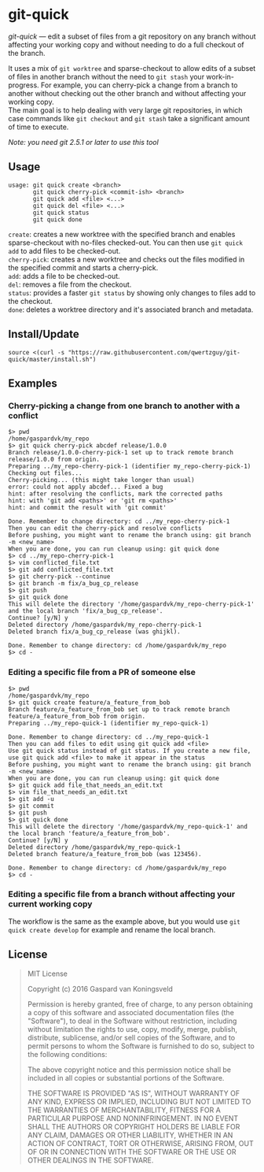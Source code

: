 # git-quick

_git-quick_ — edit a subset of files from a git repository on any branch without affecting your working copy and without needing to do a full checkout of the branch.

It uses a mix of `git worktree` and sparse-checkout to allow edits of a subset of files in another branch without the need to `git stash` your work-in-progress. For example, you can cherry-pick a change from a branch to another without checking out the other branch and without affecting your working copy.  
The main goal is to help dealing with very large git repositories, in which case commands like `git checkout` and `git stash` take a significant amount of time to execute.

_Note: you need git 2.5.1 or later to use this tool_

## Usage

    usage: git quick create <branch>
           git quick cherry-pick <commit-ish> <branch>
           git quick add <file> <...>
           git quick del <file> <...>
           git quick status
           git quick done

`create`: creates a new worktree with the specified branch and enables sparse-checkout with no-files checked-out. You can then use `git quick add` to add files to be checked-out.  
`cherry-pick`: creates a new worktree and checks out the files modified in the specified commit and starts a cherry-pick.  
`add`: adds a file to be checked-out.  
`del`: removes a file from the checkout.  
`status`: provides a faster `git status` by showing only changes to files add to the checkout.  
`done`: deletes a worktree directory and it's associated branch and metadata.  

## Install/Update

`source <(curl -s "https://raw.githubusercontent.com/qwertzguy/git-quick/master/install.sh")`

## Examples

### Cherry-picking a change from one branch to another with a conflict

    $> pwd
    /home/gaspardvk/my_repo
    $> git quick cherry-pick abcdef release/1.0.0
    Branch release/1.0.0-cherry-pick-1 set up to track remote branch release/1.0.0 from origin.
    Preparing ../my_repo-cherry-pick-1 (identifier my_repo-cherry-pick-1)
    Checking out files...
    Cherry-picking... (this might take longer than usual)
    error: could not apply abcdef... Fixed a bug
    hint: after resolving the conflicts, mark the corrected paths
    hint: with 'git add <paths>' or 'git rm <paths>'
    hint: and commit the result with 'git commit'
    
    Done. Remember to change directory: cd ../my_repo-cherry-pick-1
    Then you can edit the cherry-pick and resolve conflicts
    Before pushing, you might want to rename the branch using: git branch -m <new_name>
    When you are done, you can run cleanup using: git quick done
    $> cd ../my_repo-cherry-pick-1
    $> vim conflicted_file.txt
    $> git add conflicted_file.txt
    $> git cherry-pick --continue
    $> git branch -m fix/a_bug_cp_release
    $> git push
    $> git quick done
    This will delete the directory '/home/gaspardvk/my_repo-cherry-pick-1' and the local branch 'fix/a_bug_cp_release'.
    Continue? [y/N] y
    Deleted directory /home/gaspardvk/my_repo-cherry-pick-1
    Deleted branch fix/a_bug_cp_release (was ghijkl).
    
    Done. Remember to change directory: cd /home/gaspardvk/my_repo
    $> cd -

### Editing a specific file from a PR of someone else

    $> pwd
    /home/gaspardvk/my_repo
    $> git quick create feature/a_feature_from_bob
    Branch feature/a_feature_from_bob set up to track remote branch feature/a_feature_from_bob from origin.
    Preparing ../my_repo-quick-1 (identifier my_repo-quick-1)
    
    Done. Remember to change directory: cd ../my_repo-quick-1
    Then you can add files to edit using git quick add <file>
    Use git quick status instead of git status. If you create a new file, use git quick add <file> to make it appear in the status
    Before pushing, you might want to rename the branch using: git branch -m <new_name>
    When you are done, you can run cleanup using: git quick done
    $> git quick add file_that_needs_an_edit.txt
    $> vim file_that_needs_an_edit.txt
    $> git add -u
    $> git commit
    $> git push
    $> git quick done
    This will delete the directory '/home/gaspardvk/my_repo-quick-1' and the local branch 'feature/a_feature_from_bob'.
    Continue? [y/N] y
    Deleted directory /home/gaspardvk/my_repo-quick-1
    Deleted branch feature/a_feature_from_bob (was 123456).
    
    Done. Remember to change directory: cd /home/gaspardvk/my_repo
    $> cd -

### Editing a specific file from a branch without affecting your current working copy

The workflow is the same as the example above, but you would use `git quick create develop` for example and rename the local branch.

## License

> MIT License
> 
> Copyright (c) 2016 Gaspard van Koningsveld
> 
> Permission is hereby granted, free of charge, to any person obtaining a copy
> of this software and associated documentation files (the "Software"), to deal
> in the Software without restriction, including without limitation the rights
> to use, copy, modify, merge, publish, distribute, sublicense, and/or sell
> copies of the Software, and to permit persons to whom the Software is
> furnished to do so, subject to the following conditions:
> 
> The above copyright notice and this permission notice shall be included in all
> copies or substantial portions of the Software.
> 
> THE SOFTWARE IS PROVIDED "AS IS", WITHOUT WARRANTY OF ANY KIND, EXPRESS OR
> IMPLIED, INCLUDING BUT NOT LIMITED TO THE WARRANTIES OF MERCHANTABILITY,
> FITNESS FOR A PARTICULAR PURPOSE AND NONINFRINGEMENT. IN NO EVENT SHALL THE
> AUTHORS OR COPYRIGHT HOLDERS BE LIABLE FOR ANY CLAIM, DAMAGES OR OTHER
> LIABILITY, WHETHER IN AN ACTION OF CONTRACT, TORT OR OTHERWISE, ARISING FROM,
> OUT OF OR IN CONNECTION WITH THE SOFTWARE OR THE USE OR OTHER DEALINGS IN THE
> SOFTWARE.
